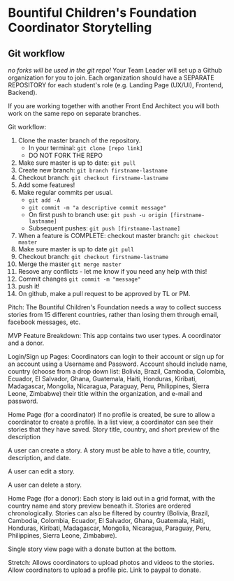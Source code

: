 # Bountiful Children's Foundation Coordinator Storytelling

## Git workflow

_no forks will be used in the git repo!_
Your Team Leader will set up a Github organization for you to join. Each organization should have a SEPARATE REPOSITORY for each student's role (e.g. Landing Page (UX/UI), Frontend, Backend).

If you are working together with another Front End Architect you will both work on the same repo on separate branches.

Git workflow:
1. Clone the master branch of the repository.
   - In your terminal: `git clone [repo link]`
   - DO NOT FORK THE REPO
2. Make sure master is up to date: `git pull`
3. Create new branch: `git branch firstname-lastname`
4. Checkout branch: `git checkout firstname-lastname`
5. Add some features!
6. Make regular commits per usual.
   - `git add -A`
   - `git commit -m "a descriptive commit message"`
   - On first push to branch use: `git push -u origin [firstname-lastname]`
   - Subsequent pushes: `git push [firstname-lastname]`
7. When a feature is COMPLETE: checkout master branch: `git checkout master`
8. Make sure master is up to date `git pull`
9. Checkout branch: `git checkout firstname-lastname`
10. Merge the master `git merge master`
11. Resove any conflicts - let me know if you need any help with this!
12. Commit changes `git commit -m "message"`
13. push it!
14. On github, make a pull request to be approved by TL or PM.

Pitch: The Bountiful Children's Foundation needs a way to collect success stories from 15 different countries, rather than losing them through email, facebook messages, etc.

MVP Feature Breakdown: This app contains two user types. A coordinator and a donor.

Login/Sign up Pages: Coordinators can login to their account or sign up for an account using a Username and Password. Account should include name, country (choose from a drop down list: Bolivia, Brazil, Cambodia, Colombia, Ecuador, El Salvador, Ghana, Guatemala, Haiti, Honduras, Kiribati, Madagascar, Mongolia, Nicaragua, Paraguay, Peru, Philippines, Sierra Leone, Zimbabwe) their title within the organization, and e-mail and password.

Home Page (for a coordinator) If no profile is created, be sure to allow a coordinator to create a profile. In a list view, a coordinator can see their stories that they have saved. Story title, country, and short preview of the description

A user can create a story. A story must be able to have a title, country, description, and date.

A user can edit a story.

A user can delete a story.

Home Page (for a donor): Each story is laid out in a grid format, with the country name and story preview beneath it. Stories are ordered chronologically. Stories can also be filtered by country (Bolivia, Brazil, Cambodia, Colombia, Ecuador, El Salvador, Ghana, Guatemala, Haiti, Honduras, Kiribati, Madagascar, Mongolia, Nicaragua, Paraguay, Peru, Philippines, Sierra Leone, Zimbabwe).

Single story view page with a donate button at the bottom.

Stretch: Allows coordinators to upload photos and videos to the stories. Allow coordinators to upload a profile pic. Link to paypal to donate.
